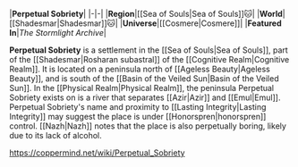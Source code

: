 |**Perpetual Sobriety**|
|-|-|
|**Region**|[[Sea of Souls\|Sea of Souls]]🐱︎|
|**World**|[[Shadesmar\|Shadesmar]]🐱︎|
|**Universe**|[[Cosmere\|Cosmere]]|
|**Featured In**|*The Stormlight Archive*|

**Perpetual Sobriety** is a settlement in the [[Sea of Souls\|Sea of Souls]], part of the [[Shadesmar\|Rosharan subastral]] of the [[Cognitive Realm\|Cognitive Realm]]. It is located on a peninsula north of [[Ageless Beauty\|Ageless Beauty]], and is south of the [[Basin of the Veiled Sun\|Basin of the Veiled Sun]]. In the [[Physical Realm\|Physical Realm]], the peninsula Perpetual Sobriety exists on is a river that separates [[Azir\|Azir]] and [[Emul\|Emul]].
Perpetual Sobriety's name and proximity to [[Lasting Integrity\|Lasting Integrity]] may suggest the place is under [[Honorspren\|honorspren]] control.
[[Nazh\|Nazh]] notes that the place is also perpetually boring, likely due to its lack of alcohol.



https://coppermind.net/wiki/Perpetual_Sobriety